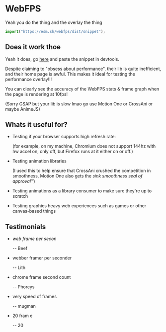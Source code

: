 # WebFPS

Yeah you do the thing and the overlay the thing

```js
import("https://esm.sh/webfps/dist/snippet");
```

## Does it work thoe
Yeah it does, go [here](https://greensock.com) and paste the snippet in devtools.

Despite claiming to "obsess about performance",
their lib is quite inefficient, and their home page is awful.
This makes it ideal for testing the performance overlay!!!

You can clearly see the accuracy of the WebFPS stats & frame graph
when the page is rendering at 10fps!

(Sorry GSAP but your lib is slow lmao go use Motion One or CrossAni or maybe AnimeJS)

## Whats it useful for?
- Testing if your browser supports high refresh rate:
  
  (for example, on my machine, Chromium does not support 144hz with hw accel on,
  only off, but Firefox runs at it either on or off.)

- Testing animation libraries

  (I used this to help ensure that CrossAni crushed the competition in smoothness,
  Motion One also gets the *sink smoothness seal of approval:tm:*)

- Testing animations as a library consumer to make sure they're up to scratch

- Testing graphics heavy web experiences such as games or other canvas-based things

## Testimonials

- *web frame per secon*

  -- Beef

- webber framer per seconder

  -- Lith
  
- chrome frame second count

  -- Phorcys

- very speed of frames

  -- mugman

- 20 fram e

  -- 20
